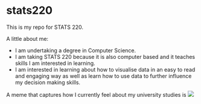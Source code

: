 # stats220

This is my repo for STATS 220. 

A little about me:

- I am undertaking a degree in Computer Science.
- I am taking STATS 220 because it is also computer based and it teaches skills I am interested in learning.
- I am interested in learning about how to visualise data in an easy to read and engaging way as well as learn how to use data to further influence my decision making skills.

A meme that captures how I currently feel about my university studies is ![](https://c.tenor.com/8druEACXtX8AAAAd/tenor.gif)
